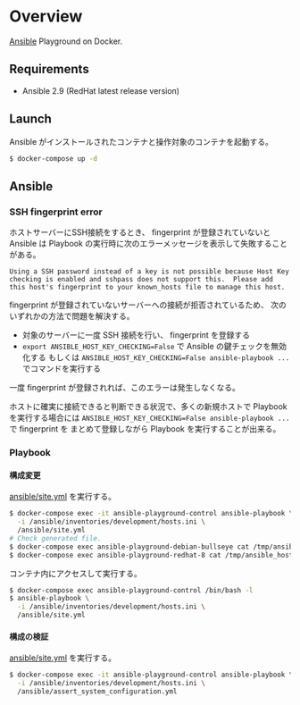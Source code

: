 # Overview

[Ansible](https://www.ansible.com/) Playground on Docker.

## Requirements

* Ansible 2.9 (RedHat latest release version)

## Launch

Ansible がインストールされたコンテナと操作対象のコンテナを起動する。

```bash
$ docker-compose up -d
```

## Ansible

### SSH fingerprint error

ホストサーバーにSSH接続をするとき、 fingerprint が登録されていないと Ansible は Playbook
の実行時に次のエラーメッセージを表示して失敗することがある。

```
Using a SSH password instead of a key is not possible because Host Key checking is enabled and sshpass does not support this.  Please add this host's fingerprint to your known_hosts file to manage this host.
```

fingerprint が登録されていないサーバーへの接続が拒否されているため、
次のいずれかの方法で問題を解決する。

* 対象のサーバーに一度 SSH 接続を行い、 fingerprint を登録する
* `export ANSIBLE_HOST_KEY_CHECKING=False` で Ansible の鍵チェックを無効化する
  もしくは `ANSIBLE_HOST_KEY_CHECKING=False ansible-playbook ...` でコマンドを実行する

一度 fingerprint が登録されれば、このエラーは発生しなくなる。

ホストに確実に接続できると判断できる状況で、多くの新規ホストで Playbook を実行する場合には
`ANSIBLE_HOST_KEY_CHECKING=False ansible-playbook ...` で fingerprint を
まとめて登録しながら Playbook を実行することが出来る。

### Playbook

#### 構成変更

[ansible/site.yml](./ansible/site.yml) を実行する。

```bash
$ docker-compose exec -it ansible-playground-control ansible-playbook \
  -i /ansible/inventories/development/hosts.ini \
  /ansible/site.yml
# Check generated file.
$ docker-compose exec ansible-playground-debian-bullseye cat /tmp/ansible_hostname
$ docker-compose exec ansible-playground-redhat-8 cat /tmp/ansible_hostname
```

コンテナ内にアクセスして実行する。

```bash
$ docker-compose exec ansible-playground-control /bin/bash -l
$ ansible-playbook \
  -i /ansible/inventories/development/hosts.ini \
  /ansible/site.yml
```

#### 構成の検証

[ansible/site.yml](./ansible/site.yml) を実行する。

```bash
$ docker-compose exec -it ansible-playground-control ansible-playbook \
  -i /ansible/inventories/development/hosts.ini \
  /ansible/assert_system_configuration.yml
```
